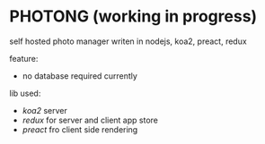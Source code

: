 PHOTONG (working in progress)
==============
self hosted photo manager writen in nodejs, koa2, preact, redux

feature:
 - no database required currently

lib used:
 - *koa2* server
 - *redux* for server and client app store
 - *preact* fro client side rendering